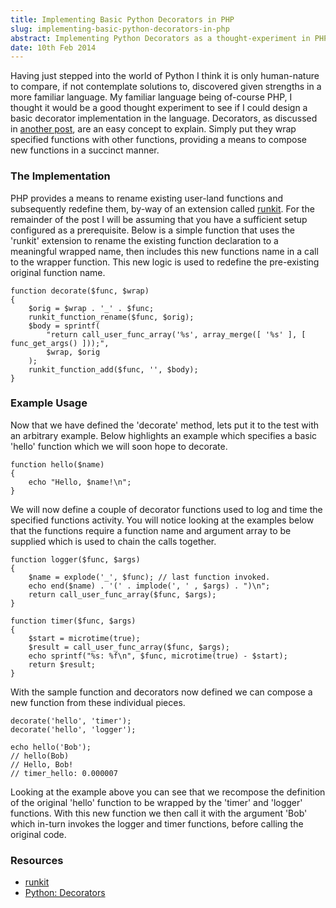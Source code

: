 ```yaml
---
title: Implementing Basic Python Decorators in PHP
slug: implementing-basic-python-decorators-in-php
abstract: Implementing Python Decorators as a thought-experiment in PHP
date: 10th Feb 2014
---
```


Having just stepped into the world of Python I think it is only human-nature to compare, if not contemplate solutions to, discovered given strengths in a more familiar language.
My familiar language being of-course PHP, I thought it would be a good thought experiment to see if I could design a basic decorator implementation in the language.
Decorators, as discussed in [another post](/posts/using-basic-auth-and-decorators-in-pythons-flask/), are an easy concept to explain.
Simply put they wrap specified functions with other functions, providing a means to compose new functions in a succinct manner.

### The Implementation

PHP provides a means to rename existing user-land functions and subsequently redefine them, by-way of an extension called [runkit](http://php.net/manual/en/book.runkit.php).
For the remainder of the post I will be assuming that you have a sufficient setup configured as a prerequisite.
Below is a simple function that uses the 'runkit' extension to rename the existing function declaration to a meaningful wrapped name, then includes this new functions name in a call to the wrapper function.
This new logic is used to redefine the pre-existing original function name.

~~~ .php
function decorate($func, $wrap)
{
    $orig = $wrap . '_' . $func;
    runkit_function_rename($func, $orig);
    $body = sprintf(
        "return call_user_func_array('%s', array_merge([ '%s' ], [ func_get_args() ]));",
        $wrap, $orig
    );
    runkit_function_add($func, '', $body);
}
~~~

### Example Usage

Now that we have defined the 'decorate' method, lets put it to the test with an arbitrary example.
Below highlights an example which specifies a basic 'hello' function which we will soon hope to decorate.

~~~ .php
function hello($name)
{
    echo "Hello, $name!\n";
}
~~~

We will now define a couple of decorator functions used to log and time the specified functions activity.
You will notice looking at the examples below that the functions require a function name and argument array to be supplied which is used to chain the calls together.

~~~ .php
function logger($func, $args)
{
    $name = explode('_', $func); // last function invoked.
    echo end($name) . '(' . implode(', ' , $args) . ")\n";
    return call_user_func_array($func, $args);
}

function timer($func, $args)
{
    $start = microtime(true);
    $result = call_user_func_array($func, $args);
    echo sprintf("%s: %f\n", $func, microtime(true) - $start);
    return $result;
}
~~~

With the sample function and decorators now defined we can compose a new function from these individual pieces.

~~~ .php
decorate('hello', 'timer');
decorate('hello', 'logger');

echo hello('Bob');
// hello(Bob)
// Hello, Bob!
// timer_hello: 0.000007
~~~

Looking at the example above you can see that we recompose the definition of the original 'hello' function to be wrapped by the 'timer' and 'logger' functions.
With this new function we then call it with the argument 'Bob' which in-turn invokes the logger and timer functions, before calling the original code.

### Resources

- [runkit](http://php.net/manual/en/book.runkit.php)
- [Python: Decorators](http://wiki.python.org/moin/PythonDecorators)